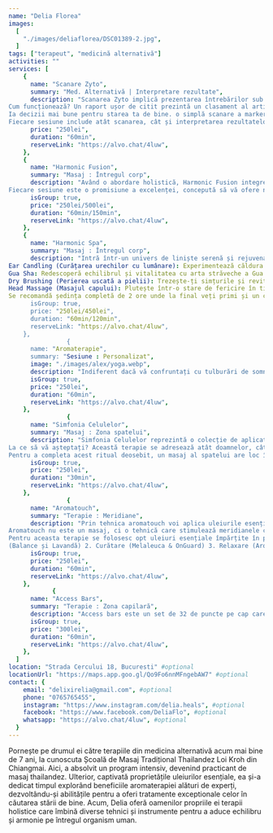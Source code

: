 ```yaml
---
name: "Delia Florea"
images:
  [
    "./images/deliaflorea/DSC01389-2.jpg",
  ]
tags: ["terapeut", "medicină alternativă"]
activities: ""
services: [
    {
      name: "Scanare Zyto",
      summary: "Med. Alternativă | Interpretare rezultate",
      description: "Scanarea Zyto implică prezentarea întrebărilor sub formă de semnături digitale către organism, care răspunde direct la acestea. dispozitivul zyto măsoară răspunsul galvanic al pielii la fiecare impuls unic și transmite datele direct către software-ul pentru analiză.
Cum funcționează? Un raport ușor de citit prezintă un clasament al articolelor ale căror semnături digitale au generat coerență biologică sau preferințe. observarea tiparelor, relațiilor și tendințelor din datele raportului poate oferi o perspectivă valoroasă asupra stării de bine a clientului. 
Ia decizii mai bune pentru starea ta de bine. o simplă scanare a markerilor biologici te poate ajuta să iei decizii mai informate privind starea ta de bine.
Fiecare sesiune include atât scanarea, cât și interpretarea rezultatelor pentru a oferi o înțelegere comprehensivă.",
      price: "250lei",
      duration: "60min",
      reserveLink: "https://alvo.chat/4luw",
    },
    {
      name: "Harmonic Fusion",
      summary: "Masaj : Întregul corp",
      description: "Având o abordare holistică, Harmonic Fusion integrează tehnicile de întindere specifice masajului thailandez, precizia shiatsu, intensitatea terapiei deep tissue, fluiditatea masajului suedez, alături de tehnici somatice și limfatice. Reflexologia picioarelor și  masajul capilar pot completa acest spectru, asigurând un echilibru între corp și minte. Acest masaj exclusivist este o artă a atingerii ce combină metode tradiționale și moderne pentru a crea o experiență profund personalizată. Utilizând o selecție rafinată de uleiuri esențiale, terapia noastră este adaptată nevoilor dumneavoastră unice, oferind o evadare perfectă din stresul cotidian.
Fiecare sesiune este o promisiune a excelenței, concepută să vă ofere nu doar relaxare, ci și o regenerare profundă. Redefiniți-vă binele cu Harmonic Fusion, unde fiecare detaliu este gândit pentru confortul și satisfacția dumneavoastră supremă.",
      isGroup: true,
      price: "250lei/500lei",
      duration: "60min/150min",
      reserveLink: "https://alvo.chat/4luw",
    },
    {
      name: "Harmonic Spa",
      summary: "Masaj : Întregul corp",
      description: "Intră într-un univers de liniște serenă și rejuvenare cu ajutor-ul terapiei  "Călătoria Spa - Armonie ". Îmbibă-te într-o oază holistică unde tradițiile de vindecare străvechi se întâlnesc cu tehnici moderne de wellness pentru a-ți alina corpul, mintea și spiritul.
Ear Candling (Curățarea urechilor cu lumânare): Experimentează căldura delicată și beneficiile terapeutice ale curățării urechii cu lumânare, o practică veche de secole, ce se crede că curăță canalul urechii și promovează relaxarea. Lasă-ți tensiunea să se elibereze în timp ce aromele delicate te învăluie, transportându-te într-o stare de pace interioară.
Gua Sha: Redescoperă echilibrul și vitalitatea cu arta străveche a Gua Sha. Voi folosi unelte netede și terapeutice pentru a masa ușor și a stimula punctele cheie de energie, eliberând tensiunea și promovând un flux armonios de Qi în întregul corp.
Dry Brushing (Perierea uscată a pielii): Trezește-ți simțurile și revitalizează-ți pielea cu practica revigorantă a perierii uscate. Simte cum stresul se topește în timp ce periile moi exfoliază ușor, îmbunătățesc circulația și îți lasă pielea radiantă și revigorată.
Head Massage (Masajul capului): Plutește într-o stare de fericire în timp ce mâinile experte își fac magia cu masajul  liniștitor al capului. Eliberează tensiunea acumulată din scalp, gât și umeri, topind stresul și lăsându-te să te simți complet relaxat și rejuvenat.
Se recomandă ședința completă de 2 ore unde la final veți primi și un cadou, dar dacă timpul nu va este favorabil, atunci acest serviciu poate fi adaptat la o oră, minim două, maxim trei  dintre servicii care vor fi stabilite încă de la început.",
      isGroup: true,
      price: "250lei/450lei",
      duration: "60min/120min",
      reserveLink: "https://alvo.chat/4luw",
    },
                {
      name: "Aromaterapie",
      summary: "Sesiune : Personalizat",
      image: "./images/alex/yoga.webp",
      description: "Indiferent dacă vă confruntați cu tulburări de somn, balonare, sindromul colonului iritabil, controlul poftei de mâncare sau îmbunătățirea aspectului pielii, există un ulei esențial potrivit pentru fiecare nevoie. Prin crearea unei amestec roll-on de 10 ml personalizat în cadrul ședinței de aromaterapie, vă voi oferi o soluție unică și adaptată nevoilor Dvs. Uleiurile esențiale au fost create pentru a fi utilizate în aromaterapie, reprezentând o formă de medicină complementară menită să îmbunătățească starea de sănătate, cercetările demonstrand beneficiile lor semnificative: de la îmbunătățirea stării de spirit la optimizarea performanței la locul de muncă prin reducerea stresului și sporirea atenției.",
      isGroup: true,
      price: "250lei",
      duration: "60min",
      reserveLink: "https://alvo.chat/4luw",
    },
                {
      name: "Simfonia Celulelor",
      summary: "Masaj : Zona spatelui",
      description: "Simfonia Celulelor reprezintă o colecție de aplicații de uleiuri esențiale. Protocoale create cu grijă pentru a instaura armonie fizică, emoțională și spirituală în întregul corp. fiecare aplicație se concentrează asupra unui sistem specific al corpului, oferind o abordare focalizată pentru diverse afecțiuni.
La ce să vă așteptați? Această terapie se adresează atât doamnelor, cât și domnilor, bazându-se pe aplicarea de până la 10 uleiuri esențiale diferite. In această combinație bine gândită, aceste uleiuri vizează sisteme specifice ale corpului, contribuind la gestionarea durerii, îmbunătățirea calității somnului, reducerea stresului, agitației și anxietății, calmarea articulațiilor, tratarea durerilor de cap și a migrenelor. De asemenea, acestea pot ameliora efectele secundare ale chimioterapiei, diminua disconfortul travaliului, lupta împotriva bacteriilor, virușilor sau ciupercilor, îmbunătăți digestia și întări imunitatea, oferind o soluție completă și personalizată pentru o varietate de nevoi de sănătate.
Pentru a completa acest ritual deosebit, un masaj al spatelui are loc înainte de aplicarea uleiurilor.",
      isGroup: true,
      price: "250lei",
      duration: "30min",
      reserveLink: "https://alvo.chat/4luw",
    },
                {
      name: "Aromatouch",
      summary: "Terapie : Meridiane",
      description: "Prin tehnica aromatouch voi aplica uleiurile esențiale de-a lungul meridianelor energetice și a punctelor de contact viscerale ale spatelui și picioarelor pentru a ajută la o bună functionare a sistemelor nervoase principale ale corpului: simpatic și parasimpatic.
Aromatouch nu este un masaj, ci o tehnică care stimulează meridianele corpului, zonele de energie și provoacă un efect profund asupra sistemelor corpului și viscerelor prin aplicarea ritmică a atingerii și a aromei specifice pentru a stimula o stare de echilibru cunoscută în mod obișnuit sub numele de homeostazie.
Pentru aceasta terapie se folosesc opt uleiuri esențiale împărțite în patru categorii: 1. Calmare emoțională și împământare
(Balance și Lavandă) 2. Curătare (Melaleuca & OnGuard) 3. Relaxare (Aromatouch & Deep Blue) 4. Revigorare (wild orange & peppermint)",
      isGroup: true,
      price: "250lei",
      duration: "60min",
      reserveLink: "https://alvo.chat/4luw",
    },
            {
      name: "Access Bars",
      summary: "Terapie : Zona capilară",
      description: "Access bars este un set de 32 de puncte pe cap care, atunci când sunt ușor atinse, stimulează schimbarea pozitivă a creierului și defragmentează componente electromagnetilor stresului, gândirii și emoțiilor. această tehnică blândă, non-invazivă funcționează la eliberarea atât a blocurilor fizice, cât și a celor mentale stocate în corp și ajută la facilitarea unei mai mari ușurințe în toate domeniile diferite ale vieții. O sesiune de access bars poate ajuta cu următoarele: claritate mentală mai mare, motivație, creștere semnificativă a bucuriei și fericirii, relaxare mai profundă, ameliorează insomnia, anxietatea și depresia.",
      isGroup: true,
      price: "300lei",
      duration: "60min",
      reserveLink: "https://alvo.chat/4luw",
    },
  ]
location: "Strada Cercului 18, Bucuresti" #optional
locationUrl: "https://maps.app.goo.gl/Qo9Fo6nnMFngebAW7" #optional
contact: {
    email: "delixirelia@gmail.com", #optional
    phone: "0765765455",
    instagram: "https://www.instagram.com/delia.heals", #optional
    facebook: "https://www.facebook.com/DeliaFlo", #optional
    whatsapp: "https://alvo.chat/4luw", #optional
  }
---
```


Pornește pe drumul ei către terapiile din medicina alternativă acum mai bine de 7 ani, la cunoscuta Școală de Masaj Tradițional Thailandez Loi Kroh din Chiangmai. Aici, a absolvit un program intensiv, devenind practicant de masaj thailandez.
Ulterior, captivată proprietățile uleiurilor esențiale, ea și-a dedicat timpul explorând beneficiile aromaterapiei alături de experți, dezvoltându-și abilitățile pentru a oferi tratamente exceptionale celor în căutarea stării de bine. 
Acum, Delia oferă oamenilor propriile ei terapii holistice care îmbină diverse tehnici și instrumente pentru a aduce echilibru și armonie pe întregul organism uman. 
